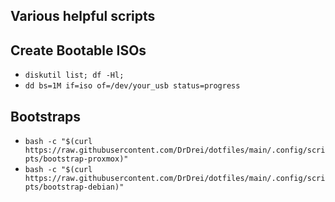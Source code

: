 ## Various helpful scripts

## Create Bootable ISOs

- `diskutil list; df -Hl;`
- `dd bs=1M if=iso of=/dev/your_usb status=progress`

## Bootstraps

- `bash -c "$(curl https://raw.githubusercontent.com/DrDrei/dotfiles/main/.config/scripts/bootstrap-proxmox)"`
- `bash -c "$(curl https://raw.githubusercontent.com/DrDrei/dotfiles/main/.config/scripts/bootstrap-debian)"`
